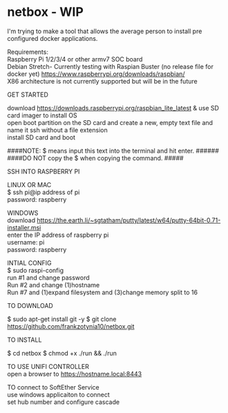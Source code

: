 # netbox - WIP

I'm trying to make a tool that allows the average person to install pre configured docker applications.

Requirements: \
Raspberry Pi 1/2/3/4 or other armv7 SOC board \
Debian Stretch- Currently testing with Raspian Buster (no release file for docker yet) https://www.raspberrypi.org/downloads/raspbian/ \
X86 architecture is not currently supported but will be in the future 

GET STARTED

download https://downloads.raspberrypi.org/raspbian_lite_latest & use SD card imager to install OS \
open boot partition on the SD card and create a new, empty text file and name it ssh without a file extension \
install SD card and boot

####NOTE:  $ means input this text into the terminal and hit enter.  ######\
####DO NOT copy the $ when copying the command. #####

SSH INTO RASPBERRY PI 

  LINUX OR MAC \
  $ ssh pi@ip address of pi \
  password: raspberry 
  
  WINDOWS \
  download https://the.earth.li/~sgtatham/putty/latest/w64/putty-64bit-0.71-installer.msi \
  enter the IP address of raspberry pi \
      username: pi \
      password: raspberry 
  
INTIAL CONFIG \
  $ sudo raspi-config \
      run #1 and change password \
      Run #2 and change (1)hostname \
      Run #7 and (1)expand filesystem and (3)change memory split to 16 

TO DOWNLOAD

$ sudo apt-get install git -y
$ git clone https://github.com/frankzotynia10/netbox.git

TO INSTALL

$ cd netbox
$ chmod +x ./run && ./run

TO USE UNIFI CONTROLLER \
open a browser to https://hostname.local:8443

TO connect to SoftEther Service \
use windows applicaiton to connect   
set hub number and configure cascade
